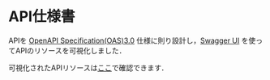 # API仕様書

APIを [OpenAPI Specification(OAS)3.0](https://swagger.io/specification/) 仕様に則り設計し，[Swagger UI](https://swagger.io/tools/swagger-ui/) を使ってAPIのリソースを可視化しました．

可視化されたAPIリソースは[ここ](https://aist-tsukuda-hyakuta.github.io/api-doc/swagger/)で確認できます．
